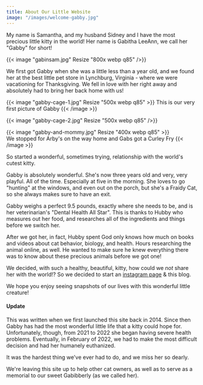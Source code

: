 ```yaml
---
title: About Our Little Website
image: "/images/welcome-gabby.jpg"
---
```


My name is Samantha, and my husband Sidney and I have the most precious little kitty in the world! Her name is Gabitha LeeAnn, we call her "Gabby" for short!

{{< image "gabinsam.jpg" Resize "800x webp q85" />}}

We first got Gabby when she was a little less than a year old, and we found her at the best little pet store in Lynchburg, Virginia - where we were vacationing for Thanksgiving. We fell in love with her right away and absolutely had to bring her back home with us!

{{< image "gabby-cage-1.jpg" Resize "500x webp q85" >}}
This is our very first picture of Gabby
{{< /image >}}

{{< image "gabby-cage-2.jpg" Resize "500x webp q85" />}}

{{< image "gabby-and-mommy.jpg" Resize "400x webp q85" >}}    
We stopped for Arby's on the way home and Gabs got a Curley Fry
{{< /image >}}

So started a wonderful, sometimes trying, relationship with the world's cutest kitty.

Gabby is absolutely wonderful. She's now three years old and very, very playful. All of the time. Especially at five in the morning. She loves to go "hunting" at the windows, and even out on the porch, but she's a Fraidy Cat, so she always makes sure to have an exit.

Gabby weighs a perfect 9.5 pounds, exactly where she needs to be, and is her veterinarian's "Dental Health All Star". This is thanks to Hubby who measures out her food, and researches all of the ingredients and things before we switch her.

After we got her, in fact, Hubby spent God only knows how much on books and videos about cat behavior, biology, and health. Hours researching the animal online, as well. He wanted to make sure he knew everything there was to know about these precious animals before we got one!

We decided, with such a healthy, beautiful, kitty, how could we _not_ share her with the world!? So we decided to start an [instagram page](https://www.instagram.com/gabby.the.tabby/) & this blog.

We hope you enjoy seeing snapshots of our lives with this wonderful little creature!

#### Update

This was written when we first launched this site back in 2014. Since then Gabby has had the most wonderful little life that a kitty could hope for. Unfortunately, though, from 2021 to 2022 she began having severe health problems. Eventually, in February of 2022, we had to make the most difficult decision and had her humanely euthanized.

It was the hardest thing we've ever had to do, and we miss her so dearly. 

We're leaving this site up to help other cat owners, as well as to serve as a memorial to our sweet Gabibberly (as we called her).